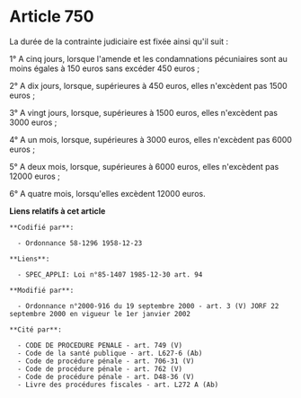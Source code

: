 # Article 750

La durée de la contrainte judiciaire est fixée ainsi qu'il suit :

1° A cinq jours, lorsque l'amende et les condamnations pécuniaires sont au moins égales à 150 euros sans excéder 450 euros ;

2° A dix jours, lorsque, supérieures à 450 euros, elles n'excèdent pas 1500 euros ;

3° A vingt jours, lorsque, supérieures à 1500 euros, elles n'excèdent pas 3000 euros ;

4° A un mois, lorsque, supérieures à 3000 euros, elles n'excèdent pas 6000 euros ;

5° A deux mois, lorsque, supérieures à 6000 euros, elles n'excèdent pas 12000 euros ;

6° A quatre mois, lorsqu'elles excèdent 12000 euros.

**Liens relatifs à cet article**

	**Codifié par**:

	  - Ordonnance 58-1296 1958-12-23

	**Liens**:

	  - SPEC_APPLI: Loi n°85-1407 1985-12-30 art. 94

	**Modifié par**:

	  - Ordonnance n°2000-916 du 19 septembre 2000 - art. 3 (V) JORF 22 septembre 2000 en vigueur le 1er janvier 2002

	**Cité par**:

	  - CODE DE PROCEDURE PENALE - art. 749 (V)
	  - Code de la santé publique - art. L627-6 (Ab)
	  - Code de procédure pénale - art. 706-31 (V)
	  - Code de procédure pénale - art. 762 (V)
	  - Code de procédure pénale - art. D48-36 (V)
	  - Livre des procédures fiscales - art. L272 A (Ab)
